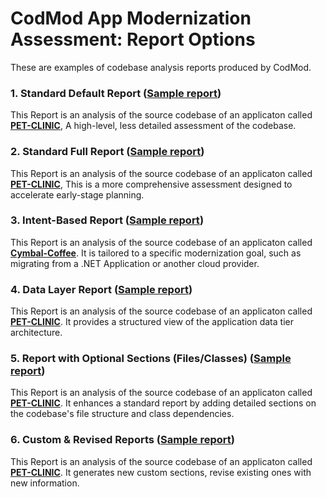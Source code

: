 # **CodMod App Modernization Assessment:**   **Report Options**

These are examples of codebase analysis reports produced by CodMod.

### **1\. Standard Default Report ([Sample report](https://github.com/GoogleCloudPlatform/migrationcenter-utils/blob/f829a6bdccaf9ebe20e17f5efabf3318ff913633/tools/codmod/sample-reports/shopping-cart.html))**

This Report is an analysis of the source codebase of an applicaton called **[PET-CLINIC](https://github.com/spring-projects/spring-petclinic.git)**, A high-level, less detailed assessment of the codebase. 

### **2\. Standard Full Report ([Sample report](https://github.com/GoogleCloudPlatform/migrationcenter-utils/blob/f829a6bdccaf9ebe20e17f5efabf3318ff913633/tools/codmod/sample-reports/shopping-cart.html))**

This Report is an analysis of the source codebase of an applicaton called **[PET-CLINIC](https://github.com/spring-projects/spring-petclinic.git)**, This is a more comprehensive assessment designed to accelerate early-stage planning. 

### **3\. Intent-Based Report ([Sample report](https://github.com/GoogleCloudPlatform/migrationcenter-utils/blob/main/tools/codmod/sample-reports/cymbal-coffee-microsoft-modernization.html))**

This Report is an analysis of the source codebase of an applicaton called **[Cymbal-Coffee](https://github.com/idofl/cymbal-coffee-dotnet.git)**. It is tailored to a specific modernization goal, such as migrating from a .NET Application or another cloud provider.

### **4\. Data Layer Report ([Sample report](https://github.com/GoogleCloudPlatform/migrationcenter-utils/blob/main/tools/codmod/sample-reports/spring-petclinic-data-layer.html))**

This Report is an analysis of the source codebase of an applicaton called **[PET-CLINIC](https://github.com/spring-projects/spring-petclinic.git)**. It provides a structured view of the application data tier architecture.

### **5\. Report with Optional Sections (Files/Classes) ([Sample report](https://github.com/GoogleCloudPlatform/migrationcenter-utils/blob/main/tools/codmod/sample-reports/spring-petclinic-optional-sections.html))**

This Report is an analysis of the source codebase of an applicaton called **[PET-CLINIC](https://github.com/spring-projects/spring-petclinic.git)**. It enhances a standard report by adding detailed sections on the codebase's file structure and class dependencies. 

### **6\. Custom & Revised Reports ([Sample report](http://spring-petclinic-optional-sections.html))**

This Report is an analysis of the source codebase of an applicaton called **[PET-CLINIC](https://github.com/spring-projects/spring-petclinic.git)**. It generates new custom sections, revise existing ones with new information.
